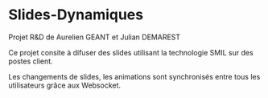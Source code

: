 Slides-Dynamiques 
=============

Projet R&amp;D de Aurelien GEANT et Julian DEMAREST

Ce projet consite à difuser des slides utilisant la technologie SMIL sur des postes client.

Les changements de slides, les animations sont synchronisés entre tous les utilisateurs grâce aux Websocket.
